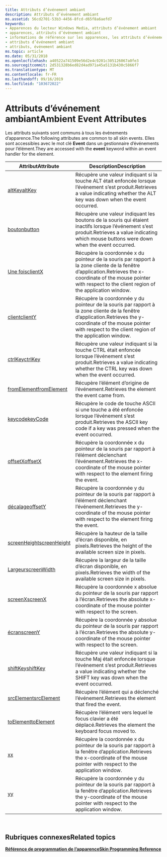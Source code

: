 ```yaml
---
title: Attributs d’événement ambiant
description: Attributs d’événement ambiant
ms.assetid: 56cd2701-53b3-4456-8fcd-d65f8a6aefd7
keywords:
- Apparences du lecteur Windows Media, attributs d’événement ambiant
- apparences, attributs d’événement ambiant
- informations de référence sur les apparences, les attributs d’événement ambiant
- attributs d’événement ambiant
- attributs, événement ambiant
ms.topic: article
ms.date: 05/31/2018
ms.openlocfilehash: a40522a741509e56d2e4c9201c305126067a0fe3
ms.sourcegitcommit: 2d531328b6ed82d4ad971a45a5131b430c5866f7
ms.translationtype: MT
ms.contentlocale: fr-FR
ms.lasthandoff: 09/16/2019
ms.locfileid: "103672022"
---
```

# <a name="ambient-event-attributes"></a><span data-ttu-id="2f63b-108">Attributs d’événement ambiant</span><span class="sxs-lookup"><span data-stu-id="2f63b-108">Ambient Event Attributes</span></span>

<span data-ttu-id="2f63b-109">Les attributs suivants sont communs à tous les événements d’apparence.</span><span class="sxs-lookup"><span data-stu-id="2f63b-109">The following attributes are common to all skin events.</span></span> <span data-ttu-id="2f63b-110">Elles sont accessibles avec le mot clé **Event** dans un gestionnaire d’événements pour l’élément.</span><span class="sxs-lookup"><span data-stu-id="2f63b-110">They are accessed with the **event** keyword within an event handler for the element.</span></span>



| <span data-ttu-id="2f63b-111">Attribut</span><span class="sxs-lookup"><span data-stu-id="2f63b-111">Attribute</span></span>                              | <span data-ttu-id="2f63b-112">Description</span><span class="sxs-lookup"><span data-stu-id="2f63b-112">Description</span></span>                                                                                                  |
|----------------------------------------|--------------------------------------------------------------------------------------------------------------|
| [<span data-ttu-id="2f63b-113">altKey</span><span class="sxs-lookup"><span data-stu-id="2f63b-113">altKey</span></span>](event-altkey.md)             | <span data-ttu-id="2f63b-114">Récupère une valeur indiquant si la touche ALT était enfoncée lorsque l’événement s’est produit.</span><span class="sxs-lookup"><span data-stu-id="2f63b-114">Retrieves a value indicating whether the ALT key was down when the event occurred.</span></span>                           |
| [<span data-ttu-id="2f63b-115">bouton</span><span class="sxs-lookup"><span data-stu-id="2f63b-115">button</span></span>](event-button.md)             | <span data-ttu-id="2f63b-116">Récupère une valeur indiquant les boutons de la souris qui étaient inactifs lorsque l’événement s’est produit.</span><span class="sxs-lookup"><span data-stu-id="2f63b-116">Retrieves a value indicating which mouse buttons were down when the event occurred.</span></span>                          |
| [<span data-ttu-id="2f63b-117">Une fois</span><span class="sxs-lookup"><span data-stu-id="2f63b-117">clientX</span></span>](event-clientx.md)           | <span data-ttu-id="2f63b-118">Récupère la coordonnée x du pointeur de la souris par rapport à la zone cliente de la fenêtre d’application.</span><span class="sxs-lookup"><span data-stu-id="2f63b-118">Retrieves the x-coordinate of the mouse pointer with respect to the client region of the application window.</span></span> |
| [<span data-ttu-id="2f63b-119">client</span><span class="sxs-lookup"><span data-stu-id="2f63b-119">clientY</span></span>](event-clienty.md)           | <span data-ttu-id="2f63b-120">Récupère la coordonnée y du pointeur de la souris par rapport à la zone cliente de la fenêtre d’application.</span><span class="sxs-lookup"><span data-stu-id="2f63b-120">Retrieves the y-coordinate of the mouse pointer with respect to the client region of the application window.</span></span> |
| [<span data-ttu-id="2f63b-121">ctrlKey</span><span class="sxs-lookup"><span data-stu-id="2f63b-121">ctrlKey</span></span>](event-ctrlkey.md)           | <span data-ttu-id="2f63b-122">Récupère une valeur indiquant si la touche CTRL était enfoncée lorsque l’événement s’est produit.</span><span class="sxs-lookup"><span data-stu-id="2f63b-122">Retrieves a value indicating whether the CTRL key was down when the event occurred.</span></span>                          |
| [<span data-ttu-id="2f63b-123">fromElement</span><span class="sxs-lookup"><span data-stu-id="2f63b-123">fromElement</span></span>](event-fromelement.md)   | <span data-ttu-id="2f63b-124">Récupère l’élément d’origine de l’événement.</span><span class="sxs-lookup"><span data-stu-id="2f63b-124">Retrieves the element the event came from.</span></span>                                                                   |
| [<span data-ttu-id="2f63b-125">keycode</span><span class="sxs-lookup"><span data-stu-id="2f63b-125">keyCode</span></span>](event-keycode.md)           | <span data-ttu-id="2f63b-126">Récupère le code de touche ASCII si une touche a été enfoncée lorsque l’événement s’est produit.</span><span class="sxs-lookup"><span data-stu-id="2f63b-126">Retrieves the ASCII key code if a key was pressed when the event occurred.</span></span>                                   |
| [<span data-ttu-id="2f63b-127">offsetX</span><span class="sxs-lookup"><span data-stu-id="2f63b-127">offsetX</span></span>](event-offsetx.md)           | <span data-ttu-id="2f63b-128">Récupère la coordonnée x du pointeur de la souris par rapport à l’élément déclenchant l’événement.</span><span class="sxs-lookup"><span data-stu-id="2f63b-128">Retrieves the x-coordinate of the mouse pointer with respect to the element firing the event.</span></span>                |
| [<span data-ttu-id="2f63b-129">décalage</span><span class="sxs-lookup"><span data-stu-id="2f63b-129">offsetY</span></span>](event-offsety.md)           | <span data-ttu-id="2f63b-130">Récupère la coordonnée y du pointeur de la souris par rapport à l’élément déclenchant l’événement.</span><span class="sxs-lookup"><span data-stu-id="2f63b-130">Retrieves the y-coordinate of the mouse pointer with respect to the element firing the event.</span></span>                |
| [<span data-ttu-id="2f63b-131">screenHeight</span><span class="sxs-lookup"><span data-stu-id="2f63b-131">screenHeight</span></span>](event-screenheight.md) | <span data-ttu-id="2f63b-132">Récupère la hauteur de la taille d’écran disponible, en pixels.</span><span class="sxs-lookup"><span data-stu-id="2f63b-132">Retrieves the height of the available screen size in pixels.</span></span>                                                 |
| [<span data-ttu-id="2f63b-133">Largeur</span><span class="sxs-lookup"><span data-stu-id="2f63b-133">screenWidth</span></span>](event-screenwidth.md)   | <span data-ttu-id="2f63b-134">Récupère la largeur de la taille d’écran disponible, en pixels.</span><span class="sxs-lookup"><span data-stu-id="2f63b-134">Retrieves the width of the available screen size in pixels.</span></span>                                                  |
| [<span data-ttu-id="2f63b-135">screenX</span><span class="sxs-lookup"><span data-stu-id="2f63b-135">screenX</span></span>](event-screenx.md)           | <span data-ttu-id="2f63b-136">Récupère la coordonnée x absolue du pointeur de la souris par rapport à l’écran.</span><span class="sxs-lookup"><span data-stu-id="2f63b-136">Retrieves the absolute x-coordinate of the mouse pointer with respect to the screen.</span></span>                         |
| [<span data-ttu-id="2f63b-137">écran</span><span class="sxs-lookup"><span data-stu-id="2f63b-137">screenY</span></span>](event-screeny.md)           | <span data-ttu-id="2f63b-138">Récupère la coordonnée y absolue du pointeur de la souris par rapport à l’écran.</span><span class="sxs-lookup"><span data-stu-id="2f63b-138">Retrieves the absolute y-coordinate of the mouse pointer with respect to the screen.</span></span>                         |
| [<span data-ttu-id="2f63b-139">shiftKey</span><span class="sxs-lookup"><span data-stu-id="2f63b-139">shiftKey</span></span>](event-shiftkey.md)         | <span data-ttu-id="2f63b-140">Récupère une valeur indiquant si la touche Maj était enfoncée lorsque l’événement s’est produit.</span><span class="sxs-lookup"><span data-stu-id="2f63b-140">Retrieves a value indicating whether the SHIFT key was down when the event occurred.</span></span>                         |
| [<span data-ttu-id="2f63b-141">srcElement</span><span class="sxs-lookup"><span data-stu-id="2f63b-141">srcElement</span></span>](event-srcelement.md)     | <span data-ttu-id="2f63b-142">Récupère l’élément qui a déclenché l’événement.</span><span class="sxs-lookup"><span data-stu-id="2f63b-142">Retrieves the element that fired the event.</span></span>                                                                  |
| [<span data-ttu-id="2f63b-143">toElement</span><span class="sxs-lookup"><span data-stu-id="2f63b-143">toElement</span></span>](event-toelement.md)       | <span data-ttu-id="2f63b-144">Récupère l’élément vers lequel le focus clavier a été déplacé.</span><span class="sxs-lookup"><span data-stu-id="2f63b-144">Retrieves the element the keyboard focus moved to.</span></span>                                                           |
| [<span data-ttu-id="2f63b-145">x</span><span class="sxs-lookup"><span data-stu-id="2f63b-145">x</span></span>](event-x.md)                       | <span data-ttu-id="2f63b-146">Récupère la coordonnée x du pointeur de la souris par rapport à la fenêtre d’application.</span><span class="sxs-lookup"><span data-stu-id="2f63b-146">Retrieves the x-coordinate of the mouse pointer with respect to the application window.</span></span>                      |
| [<span data-ttu-id="2f63b-147">y</span><span class="sxs-lookup"><span data-stu-id="2f63b-147">y</span></span>](event-y.md)                       | <span data-ttu-id="2f63b-148">Récupère la coordonnée y du pointeur de la souris par rapport à la fenêtre d’application.</span><span class="sxs-lookup"><span data-stu-id="2f63b-148">Retrieves the y-coordinate of the mouse pointer with respect to the application window.</span></span>                      |



 

## <a name="related-topics"></a><span data-ttu-id="2f63b-149">Rubriques connexes</span><span class="sxs-lookup"><span data-stu-id="2f63b-149">Related topics</span></span>

<dl> <dt>

[<span data-ttu-id="2f63b-150">**Référence de programmation de l’apparence**</span><span class="sxs-lookup"><span data-stu-id="2f63b-150">**Skin Programming Reference**</span></span>](skin-programming-reference.md)
</dt> </dl>

 

 




